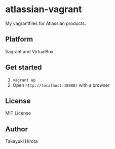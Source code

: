 # atlassian-vagrant

My vagrantfiles for Atlassian products.

## Platform

Vagrant and VirtualBox

## Get started
1. `vagrant up`
2. Open `http://localhost:18080/` with a browser

## License

MIT License

## Author

Takayuki Hirota

